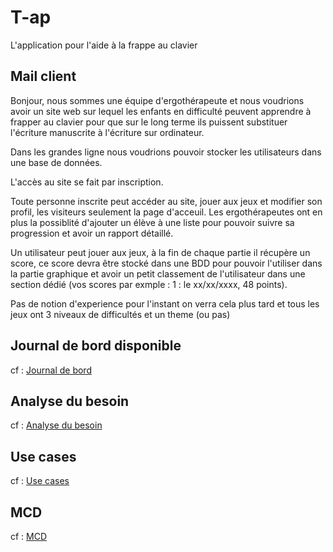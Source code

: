 # T-ap

L'application pour l'aide à la frappe au clavier

## Mail client

Bonjour, nous sommes une équipe d'ergothérapeute et nous voudrions avoir un site web sur lequel les enfants en difficulté peuvent apprendre à frapper au clavier pour que sur le long terme ils puissent substituer l'écriture manuscrite à l'écriture sur ordinateur.

Dans les grandes ligne nous voudrions pouvoir stocker les utilisateurs dans une base de données.

L'accès au site se fait par inscription.

Toute personne inscrite peut accéder au site, jouer aux jeux et modifier son profil, les visiteurs seulement la page d'acceuil. Les ergothérapeutes ont en plus la possiblité d'ajouter un élève à une liste pour pouvoir suivre sa progression et avoir un rapport détaillé.

Un utilisateur peut jouer aux jeux, à la fin de chaque partie il récupère un score, ce score devra être stocké dans une BDD pour pouvoir l'utiliser dans la partie graphique et avoir un petit classement de l'utilisateur dans une section dédié (vos scores par exmple : 1 : le xx/xx/xxxx, 48 points).

Pas de notion d'experience pour l'instant on verra cela plus tard et tous les jeux ont 3 niveaux de difficultés et un theme (ou pas)

## Journal de bord disponible

cf : [Journal de bord](./doc/journalDeBord.md)

## Analyse du besoin

cf : [Analyse du besoin](./doc/analyses.md)

## Use cases

cf : [Use cases](./doc/use_cases.md)

## MCD

cf : [MCD](./doc/MCD.md)
